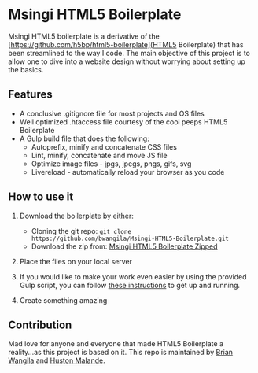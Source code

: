 # Msingi HTML5 Boilerplate
Msingi HTML5 boilerplate is a derivative of the [https://github.com/h5bp/html5-boilerplate](HTML5 Boilerplate) that has been streamlined to the way I code.
The main objective of this project is to allow one to dive into a website design without worrying about setting up the basics.



## Features
* A conclusive .gitignore file for most projects and OS files
* Well optimized .htaccess file courtesy of the cool peeps HTML5 Boilerplate
* A Gulp build file that does the following:
    * Autoprefix, minify and concatenate CSS files
    * Lint, minify, concatenate and move JS file
    * Optimize image files - jpgs, jpegs, pngs, gifs, svg
    * Livereload - automatically reload your browser as you code


## How to use it
1.  Download the boilerplate by either:

    * Cloning the git repo:
    `git clone https://github.com/bwangila/Msingi-HTML5-Boilerplate.git`
    * Download the zip from:
    [Msingi HTML5 Boilerplate Zipped](https://github.com/bwangila/Msingi-HTML5-Boilerplate/archive/master.zip)
    
2.  Place the files on your local server
3.  If you would like to make your work even easier by using the provided Gulp script, you can follow [these instructions](https://github.com/bwangila/Gulp-Starterpack) to get up and running.
4.  Create something amazing


## Contribution
Mad love for anyone and everyone that made HTML5 Boilerplate a reality...as this project is based on it.
This repo is maintained by [Brian Wangila](mailto:wangila@skylinedesign.co.ke) and [Huston Malande](mailto:huston@skylinedesign.co.ke).